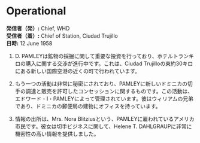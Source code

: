 # Operational

**発信者（発）:** Chief, WHD  
**受信者（着）:** Chief of Station, Ciudad Trujillo  
**日時:** 12 June 1958  

1. D. PAMLEYは鉱物の採掘に関して重要な投資を行っており、ホテルトランキロの購入に関する交渉が進行中です。これは、Ciudad Trujilloの東約30キロにある新しい国際空港の近くの町で行われています。

2. もう一つの活動は非常に秘密にされており、PAMLEYに新しいドミニカの切手の調達と販売を許可したコンセッションに関するものです。この活動は、エドワード・I・PAMLEYによって管理されています。彼はウィリアムの兄弟であり、ドミニカの郵便局の建物にオフィスを持っています。

3. 情報の出所は、Mrs. Nora Blitziusという、PAMLEYに雇われているアメリカ市民です。彼女は切手ビジネスに関して、Helene T. DAHLGRAUPに非常に機密性の高い情報を提供しました。